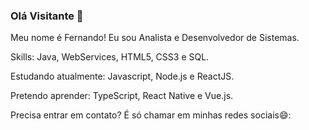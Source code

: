### Olá Visitante 👋

Meu nome é Fernando! Eu sou Analista e Desenvolvedor de Sistemas.

Skills: Java, WebServices, HTML5, CSS3 e SQL.

Estudando atualmente: Javascript, Node.js e ReactJS.

Pretendo aprender: TypeScript, React Native e Vue.js.

Precisa entrar em contato? É só chamar em minhas redes sociais😄:

<!--
**Fernandoborgesjr/Fernandoborgesjr** is a ✨ _special_ ✨ repository because its `README.md` (this file) appears on your GitHub profile.

Here are some ideas to get you started:

- 🔭 I’m currently working on ...
- 🌱 I’m currently learning ...
- 👯 I’m looking to collaborate on ...
- 🤔 I’m looking for help with ...
- 💬 Ask me about ...
- 📫 How to reach me: ...
- 😄 Pronouns: ...
- ⚡ Fun fact: ...
-->
